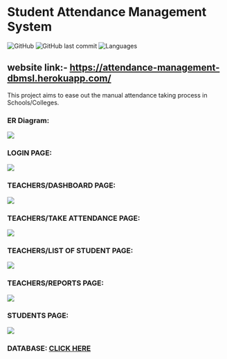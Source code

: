 # Student Attendance Management System

![GitHub](https://img.shields.io/github/license/mohitkhedkar/Student-Attendance-Management-System?style=flat)
![GitHub last commit](https://img.shields.io/github/last-commit/mohitkhedkar/Student-Attendance-Management-System?style=flat)
![Languages](https://img.shields.io/github/languages/count/mohitkhedkar/Student-Attendance-Management-System?style=flat-square)

## website link:-  https://attendance-management-dbmsl.herokuapp.com/


This project aims to ease out the manual attendance taking process in Schools/Colleges.

### ER Diagram:
![](/Screenshots/ERD.png)


### LOGIN PAGE: 
![](/Screenshots/Login-page.JPG)

### TEACHERS/DASHBOARD PAGE:
![](/Screenshots/Dashboard.JPG)

### TEACHERS/TAKE ATTENDANCE PAGE:
![](/Screenshots/take-attendance.JPG)

### TEACHERS/LIST OF STUDENT PAGE:
![](/Screenshots/list-of-student.JPG )

### TEACHERS/REPORTS PAGE:
![](/Screenshots/reports.JPG)

### STUDENTS PAGE:
![](/Screenshots/student-section.JPG)

### DATABASE: [CLICK HERE](/database/database.sql)


